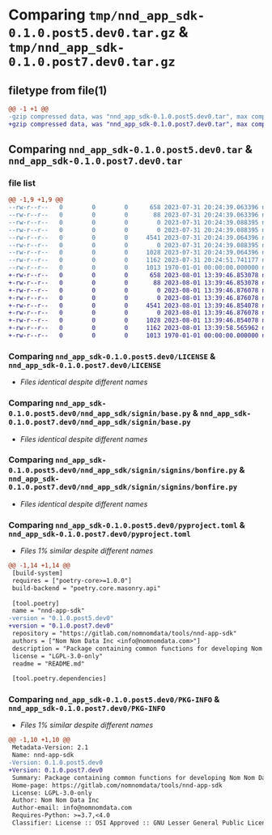 # Comparing `tmp/nnd_app_sdk-0.1.0.post5.dev0.tar.gz` & `tmp/nnd_app_sdk-0.1.0.post7.dev0.tar.gz`

## filetype from file(1)

```diff
@@ -1 +1 @@
-gzip compressed data, was "nnd_app_sdk-0.1.0.post5.dev0.tar", max compression
+gzip compressed data, was "nnd_app_sdk-0.1.0.post7.dev0.tar", max compression
```

## Comparing `nnd_app_sdk-0.1.0.post5.dev0.tar` & `nnd_app_sdk-0.1.0.post7.dev0.tar`

### file list

```diff
@@ -1,9 +1,9 @@
--rw-r--r--   0        0        0      658 2023-07-31 20:24:39.063396 nnd_app_sdk-0.1.0.post5.dev0/LICENSE
--rw-r--r--   0        0        0       88 2023-07-31 20:24:39.063396 nnd_app_sdk-0.1.0.post5.dev0/README.md
--rw-r--r--   0        0        0        0 2023-07-31 20:24:39.088395 nnd_app_sdk-0.1.0.post5.dev0/nnd_app_sdk/__init__.py
--rw-r--r--   0        0        0        0 2023-07-31 20:24:39.088395 nnd_app_sdk-0.1.0.post5.dev0/nnd_app_sdk/signin/__init__.py
--rw-r--r--   0        0        0     4541 2023-07-31 20:24:39.064396 nnd_app_sdk-0.1.0.post5.dev0/nnd_app_sdk/signin/base.py
--rw-r--r--   0        0        0        0 2023-07-31 20:24:39.088395 nnd_app_sdk-0.1.0.post5.dev0/nnd_app_sdk/signin/signins/__init__.py
--rw-r--r--   0        0        0     1028 2023-07-31 20:24:39.064396 nnd_app_sdk-0.1.0.post5.dev0/nnd_app_sdk/signin/signins/bonfire.py
--rw-r--r--   0        0        0     1162 2023-07-31 20:24:51.741177 nnd_app_sdk-0.1.0.post5.dev0/pyproject.toml
--rw-r--r--   0        0        0     1013 1970-01-01 00:00:00.000000 nnd_app_sdk-0.1.0.post5.dev0/PKG-INFO
+-rw-r--r--   0        0        0      658 2023-08-01 13:39:46.853078 nnd_app_sdk-0.1.0.post7.dev0/LICENSE
+-rw-r--r--   0        0        0       88 2023-08-01 13:39:46.853078 nnd_app_sdk-0.1.0.post7.dev0/README.md
+-rw-r--r--   0        0        0        0 2023-08-01 13:39:46.876078 nnd_app_sdk-0.1.0.post7.dev0/nnd_app_sdk/__init__.py
+-rw-r--r--   0        0        0        0 2023-08-01 13:39:46.876078 nnd_app_sdk-0.1.0.post7.dev0/nnd_app_sdk/signin/__init__.py
+-rw-r--r--   0        0        0     4541 2023-08-01 13:39:46.854078 nnd_app_sdk-0.1.0.post7.dev0/nnd_app_sdk/signin/base.py
+-rw-r--r--   0        0        0        0 2023-08-01 13:39:46.876078 nnd_app_sdk-0.1.0.post7.dev0/nnd_app_sdk/signin/signins/__init__.py
+-rw-r--r--   0        0        0     1028 2023-08-01 13:39:46.854078 nnd_app_sdk-0.1.0.post7.dev0/nnd_app_sdk/signin/signins/bonfire.py
+-rw-r--r--   0        0        0     1162 2023-08-01 13:39:58.565962 nnd_app_sdk-0.1.0.post7.dev0/pyproject.toml
+-rw-r--r--   0        0        0     1013 1970-01-01 00:00:00.000000 nnd_app_sdk-0.1.0.post7.dev0/PKG-INFO
```

### Comparing `nnd_app_sdk-0.1.0.post5.dev0/LICENSE` & `nnd_app_sdk-0.1.0.post7.dev0/LICENSE`

 * *Files identical despite different names*

### Comparing `nnd_app_sdk-0.1.0.post5.dev0/nnd_app_sdk/signin/base.py` & `nnd_app_sdk-0.1.0.post7.dev0/nnd_app_sdk/signin/base.py`

 * *Files identical despite different names*

### Comparing `nnd_app_sdk-0.1.0.post5.dev0/nnd_app_sdk/signin/signins/bonfire.py` & `nnd_app_sdk-0.1.0.post7.dev0/nnd_app_sdk/signin/signins/bonfire.py`

 * *Files identical despite different names*

### Comparing `nnd_app_sdk-0.1.0.post5.dev0/pyproject.toml` & `nnd_app_sdk-0.1.0.post7.dev0/pyproject.toml`

 * *Files 1% similar despite different names*

```diff
@@ -1,14 +1,14 @@
 [build-system]
 requires = ["poetry-core>=1.0.0"]
 build-backend = "poetry.core.masonry.api"
 
 [tool.poetry]
 name = "nnd-app-sdk"
-version = "0.1.0.post5.dev0"
+version = "0.1.0.post7.dev0"
 repository = "https://gitlab.com/nomnomdata/tools/nnd-app-sdk"
 authors = ["Nom Nom Data Inc <info@nomnomdata.com>"]
 description = "Package containing common functions for developing Nom Nom Data Apps."
 license = "LGPL-3.0-only"
 readme = "README.md"
 
 [tool.poetry.dependencies]
```

### Comparing `nnd_app_sdk-0.1.0.post5.dev0/PKG-INFO` & `nnd_app_sdk-0.1.0.post7.dev0/PKG-INFO`

 * *Files 1% similar despite different names*

```diff
@@ -1,10 +1,10 @@
 Metadata-Version: 2.1
 Name: nnd-app-sdk
-Version: 0.1.0.post5.dev0
+Version: 0.1.0.post7.dev0
 Summary: Package containing common functions for developing Nom Nom Data Apps.
 Home-page: https://gitlab.com/nomnomdata/tools/nnd-app-sdk
 License: LGPL-3.0-only
 Author: Nom Nom Data Inc
 Author-email: info@nomnomdata.com
 Requires-Python: >=3.7,<4.0
 Classifier: License :: OSI Approved :: GNU Lesser General Public License v3 (LGPLv3)
```

